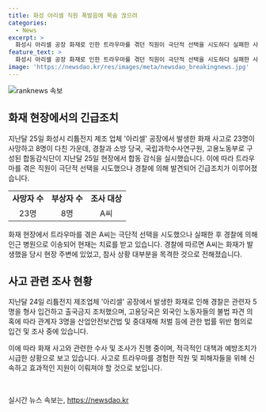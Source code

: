 ```yaml
---
title: 화성 아리셀 직원 폭발음에 목숨 끊으려
categories:
  - News
excerpt: >
  화성시 아리셀 공장 화재로 인한 트라우마를 겪던 직원이 극단적 선택을 시도하다 실패한 사실이 확인됐다. 지난달 25일 합동 감식단이 현장을 조사한 가운데, 사건 당시 목격한 직원 A씨가 힘들다며 극단적 선택 시도 후 실패하고 경찰에 발견됐다. 화재로 23명 사망, 8명 부상을 입힌 아리셀 관계자와 인력 파견업체 관계자 등 5명이 형사 입건됐고, 고용당국은 외국인 노동자 불법 파견 의혹으로 관계자 3명을 입건 중이다. A씨에게는 사건과 무관한 조사 대상이 아니었음이 확인됐다. (150자)
feature_text: >
  화성시 아리셀 공장 화재로 인한 트라우마를 겪던 직원이 극단적 선택을 시도하다 실패한 사실이 확인됐다. 지난달 25일 합동 감식단이 현장을 조사한 가운데, 사건 당시 목격한 직원 A씨가 힘들다며 극단적 선택 시도 후 실패하고 경찰에 발견됐다. 화재로 23명 사망, 8명 부상을 입힌 아리셀 관계자와 인력 파견업체 관계자 등 5명이 형사 입건됐고, 고용당국은 외국인 노동자 불법 파견 의혹으로 관계자 3명을 입건 중이다. A씨에게는 사건과 무관한 조사 대상이 아니었음이 확인됐다. (150자)
image: 'https://newsdao.kr/res/images/meta/newsdao_breakingnews.jpg'
---
```


<p><img src="https://newsdao.kr/res/images/meta/newsdao_breakingnews.jpg" alt="ranknews 속보" /></p>

<h2 data-ke-size="size26">화재 현장에서의 긴급조치</h2>

<p data-ke-size="size16">지난달 25일 화성시 리튬전지 제조 업체 '아리셀' 공장에서 발생한 화재 사고로 23명이 사망하고 8명이 다친 가운데, 경찰과 소방 당국, 국립과학수사연구원, 고용노동부로 구성된 합동감식단이 지난달 25일 현장에서 합동 감식을 실시했습니다. 이에 따라 트라우마를 겪은 직원이 극단적 선택을 시도했으나 경찰에 의해 발견되어 긴급조치가 이루어졌습니다.</p>

<table>
  <tbody>
    <tr>
      <td style="text-align: center; height: 17px;"><b>사망자 수</b></td>
      <td style="text-align: center; height: 17px;"><b>부상자 수</b></td>
      <td style="text-align: center; height: 17px;"><b>조사 대상</b></td>
    </tr>
    <tr>
      <td style="text-align: center; height: 17px;">23명</td>
      <td style="text-align: center; height: 17px;">8명</td>
      <td style="text-align: center; height: 17px;">A씨</td>
    </tr>
  </tbody>
</table>

<p data-ke-size="size16">화재 현장에서 트라우마를 겪은 A씨는 극단적 선택을 시도했으나 실패한 후 경찰에 의해 인근 병원으로 이송되어 현재는 치료를 받고 있습니다. 경찰에 따르면 A씨는 화재가 발생했을 당시 현장 주변에 있었고, 참사 상황 대부분을 목격한 것으로 전해졌습니다.</p>

<h2 data-ke-size="size26">사고 관련 조사 현황</h2>

<p data-ke-size="size16">지난달 24일 리튬전지 제조업체 '아리셀' 공장에서 발생한 화재로 인해 경찰은 관련자 5명을 형사 입건하고 출국금지 조처했으며, 고용당국은 외국인 노동자들의 불법 파견 의혹에 따라 관계자 3명을 산업안전보건법 및 중대재해 처벌 등에 관한 법률 위반 혐의로 입건 및 조사 중에 있습니다.</p>

<p data-ke-size="size16">이에 따라 화재 사고와 관련한 수사 및 조사가 진행 중이며, 적극적인 대책과 예방조치가 시급한 상황으로 보고 있습니다. 사고로 트라우마를 경험한 직원 및 피해자들을 위해 신속하고 효과적인 지원이 이뤄져야 할 것으로 보입니다.</p>

<p data-ke-size="size16">&nbsp;</p>
실시간 뉴스 속보는, <a href="https://newsdao.kr" rel="dofollow">https://newsdao.kr</a>


